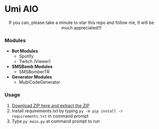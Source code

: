 # Umi AIO

<div align="center">
If you can, please take a minute to star this repo and follow me, It will be much appreciated!!!
</div>

### Modules

-   **Bot Modules**
    -   Spotify
    -   Twitch (Viewer)
-   **SMSBomb Modules**
    -   SMSBomberTR
-   **Generator Modules**
    -   MubiCodeGenerator

### Usage

1. <a href="https://github.com/Mid0aria/Umi-AIO//archive/refs/heads/main.zip">Download ZIP here and extract the ZIP</a>
2. Install requirements.txt by typing `py -m pip install -r requirements.txt` in command prompt
3. Type `py main.py` at command prompt to run
